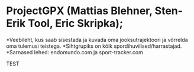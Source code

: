 # ProjectGPX (Mattias Blehner, Sten-Erik Tool, Eric Skripka); 
*Veebileht, kus saab sisestada ja kuvada oma jooksutrajektoori ja võrrelda oma tulemusi teistega.
*Sihtgrupiks on kõik spordihuvilised/harrastajad.
*Sarnased lehed: endomundo.com ja sport-tracker.com

TEST
